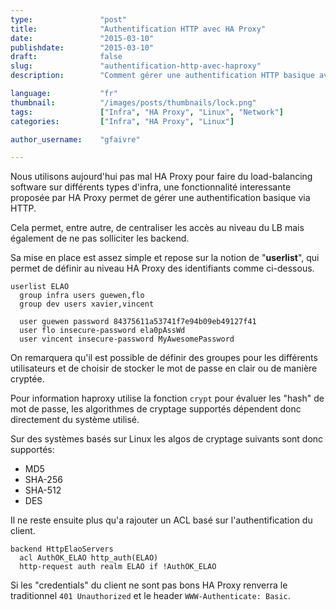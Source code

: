 ```yaml
---
type:               "post"
title:              "Authentification HTTP avec HA Proxy"
date:               "2015-03-10"
publishdate:        "2015-03-10"
draft:              false
slug:               "authentification-http-avec-haproxy"
description:        "Comment gérer une authentification HTTP basique avec HA Proxy, définir des utilisateurs, des groupes et le type d'authentification souhaitée."

language:           "fr"
thumbnail:          "/images/posts/thumbnails/lock.png"
tags:               ["Infra", "HA Proxy", "Linux", "Network"]
categories:         ["Infra", "HA Proxy", "Linux"]

author_username:    "gfaivre"

---
```


Nous utilisons aujourd'hui pas mal HA Proxy pour faire du load-balancing software sur différents types d'infra, une fonctionnalité interessante proposée par HA Proxy permet de gérer une authentification basique via HTTP.

Cela permet, entre autre, de centraliser les accès au niveau du LB mais également de ne pas solliciter les backend.

Sa mise en place est assez simple et repose sur la notion de "**userlist**", qui permet de définir au niveau HA Proxy des identifiants comme ci-dessous.

```
userlist ELAO
  group infra users guewen,flo
  group dev users xavier,vincent

  user guewen password 84375611a53741f7e94b09eb49127f41
  user flo insecure-password ela0pAssWd
  user vincent insecure-password MyAwesomePassword
```

On remarquera qu'il est possible de définir des groupes pour les différents utilisateurs et de choisir de stocker le mot de passe en clair ou de manière cryptée.

Pour information haproxy utilise la fonction `crypt` pour évaluer les "hash" de mot de passe, les algorithmes de cryptage supportés dépendent donc directement du système utilisé.

Sur des systèmes basés sur Linux les algos de cryptage suivants sont donc supportés:

- MD5
- SHA-256
- SHA-512
- DES

Il ne reste ensuite plus qu'a rajouter un ACL basé sur l'authentification du client.

```
backend HttpElaoServers
  acl AuthOK_ELAO http_auth(ELAO)
  http-request auth realm ELAO if !AuthOK_ELAO
```

Si les "credentials" du client ne sont pas bons HA Proxy renverra le traditionnel `401 Unauthorized` et le header `WWW-Authenticate: Basic`.
